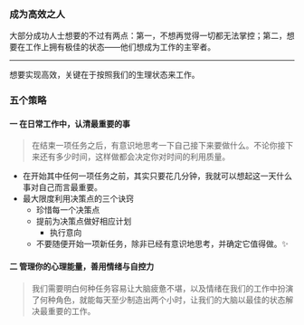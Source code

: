 ### 成为高效之人

大部分成功人士想要的不过有两点：第一，不想再觉得一切都无法掌控；第二，想要在工作上拥有极佳的状态——他们想成为工作的主宰者。

---

想要实现高效，关键在于按照我们的生理状态来工作。

### 五个策略

#### 一 在日常工作中，认清最重要的事

> 在结束一项任务之后，有意识地思考一下自己接下来要做什么。不论你接下来还有多少时间，这样做都会决定你对时间的利用质量。

- 在开始其中任何一项任务之前，其实只要花几分钟，我就可以想起这一天什么事对自己而言最重要。
- 最大限度利用决策点的三个诀窍
	- 珍惜每一个决策点
	- 提前为决策点做好相应计划
		- 执行意向
	- 不要随便开始一项新任务，除非已经有意识地思考，并确定它值得做。✨

#### 二 管理你的心理能量，善用情绪与自控力

> 我们需要明白何种任务容易让大脑疲惫不堪，以及情绪在我们的工作中扮演了何种角色，就能每天至少制造出两个小时，让我们的大脑以最佳的状态解决最重要的工作。
